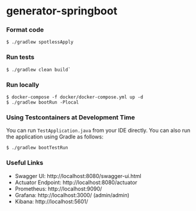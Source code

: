 # generator-springboot


### Format code

```shell
$ ./gradlew spotlessApply
```

### Run tests

```shell
$ ./gradlew clean build`
```

### Run locally

```shell
$ docker-compose -f docker/docker-compose.yml up -d
$ ./gradlew bootRun -Plocal
```

### Using Testcontainers at Development Time
You can run `TestApplication.java` from your IDE directly.
You can also run the application using Gradle as follows:

```shell
$ ./gradlew bootTestRun
```

### Useful Links
* Swagger UI: http://localhost:8080/swagger-ui.html
* Actuator Endpoint: http://localhost:8080/actuator
* Prometheus: http://localhost:9090/
* Grafana: http://localhost:3000/ (admin/admin)
* Kibana: http://localhost:5601/
